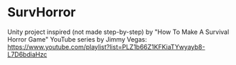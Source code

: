 # SurvHorror

Unity project inspired (not made step-by-step) by "How To Make A Survival Horror Game" YouTube series by Jimmy Vegas: https://www.youtube.com/playlist?list=PLZ1b66Z1KFKiaTYwyayb8-L7D6bdiaHzc
